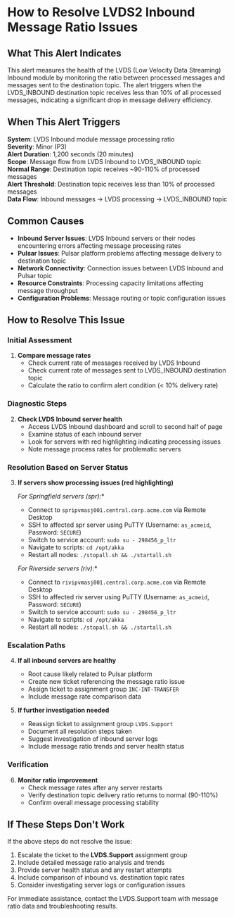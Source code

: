# How to Resolve LVDS2 Inbound Message Ratio Issues

## What This Alert Indicates

This alert measures the health of the LVDS (Low Velocity Data Streaming) Inbound module by monitoring the ratio between processed messages and messages sent to the destination topic. The alert triggers when the LVDS_INBOUND destination topic receives less than 10% of all processed messages, indicating a significant drop in message delivery efficiency.

## When This Alert Triggers

**System**: LVDS Inbound module message processing ratio  
**Severity**: Minor (P3)  
**Alert Duration**: 1,200 seconds (20 minutes)  
**Scope**: Message flow from LVDS Inbound to LVDS_INBOUND topic  
**Normal Range**: Destination topic receives ~90-110% of processed messages  
**Alert Threshold**: Destination topic receives less than 10% of processed messages  
**Data Flow**: Inbound messages → LVDS processing → LVDS_INBOUND topic

## Common Causes

- **Inbound Server Issues**: LVDS Inbound servers or their nodes encountering errors affecting message processing rates
- **Pulsar Issues**: Pulsar platform problems affecting message delivery to destination topic
- **Network Connectivity**: Connection issues between LVDS Inbound and Pulsar topic
- **Resource Constraints**: Processing capacity limitations affecting message throughput
- **Configuration Problems**: Message routing or topic configuration issues

## How to Resolve This Issue

### Initial Assessment

1. **Compare message rates**
   - Check current rate of messages received by LVDS Inbound
   - Check current rate of messages sent to LVDS_INBOUND destination topic
   - Calculate the ratio to confirm alert condition (< 10% delivery rate)

### Diagnostic Steps

2. **Check LVDS Inbound server health**
   - Access LVDS Inbound dashboard and scroll to second half of page
   - Examine status of each inbound server
   - Look for servers with red highlighting indicating processing issues
   - Note message process rates for problematic servers

### Resolution Based on Server Status

3. **If servers show processing issues (red highlighting)**
   
   **For Springfield servers (spr*):**
   - Connect to `spripvmasj001.central.corp.acme.com` via Remote Desktop
   - SSH to affected spr server using PuTTY (Username: `as_acmeid`, Password: `SECURE`)
   - Switch to service account: `sudo su - 298456_p_ltr`
   - Navigate to scripts: `cd /opt/akka`
   - Restart all nodes: `./stopall.sh && ./startall.sh`
   
   **For Riverside servers (riv*):**
   - Connect to `rivipvmasj001.central.corp.acme.com` via Remote Desktop
   - SSH to affected riv server using PuTTY (Username: `as_acmeid`, Password: `SECURE`)
   - Switch to service account: `sudo su - 298456_p_ltr`
   - Navigate to scripts: `cd /opt/akka`
   - Restart all nodes: `./stopall.sh && ./startall.sh`

### Escalation Paths

4. **If all inbound servers are healthy**
   - Root cause likely related to Pulsar platform
   - Create new ticket referencing the message ratio issue
   - Assign ticket to assignment group `INC-INT-TRANSFER`
   - Include message rate comparison data

5. **If further investigation needed**
   - Reassign ticket to assignment group `LVDS.Support`
   - Document all resolution steps taken
   - Suggest investigation of inbound server logs
   - Include message ratio trends and server health status

### Verification

6. **Monitor ratio improvement**
   - Check message rates after any server restarts
   - Verify destination topic delivery ratio returns to normal (90-110%)
   - Confirm overall message processing stability

## If These Steps Don't Work

If the above steps do not resolve the issue:

1. Escalate the ticket to the **LVDS.Support** assignment group
2. Include detailed message ratio analysis and trends
3. Provide server health status and any restart attempts
4. Include comparison of inbound vs. destination topic rates
5. Consider investigating server logs or configuration issues

For immediate assistance, contact the LVDS.Support team with message ratio data and troubleshooting results.